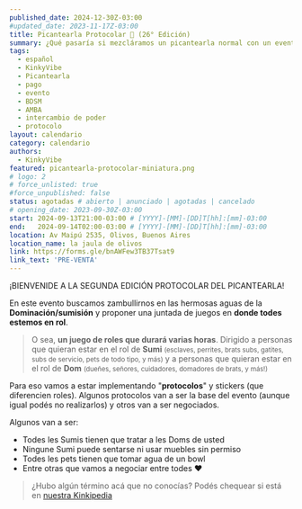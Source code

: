 ```yaml
---
published_date: 2024-12-30Z-03:00
#updated_date: 2023-11-17Z-03:00
title: Picantearla Protocolar 📝 (26° Edición)
summary: ¿Qué pasaría si mezcláramos un picantearla normal con un evento de juegos de roles? Pensamos averiguarlo <3 Sumate a nuestro evento de protocolo y Dominación/sumisión
tags:
  - español
  - KinkyVibe
  - Picantearla
  - pago
  - evento
  - BDSM
  - AMBA
  - intercambio de poder
  - protocolo
layout: calendario
category: calendario
authors:
  - KinkyVibe
featured: picantearla-protocolar-miniatura.png
# logo: 2
# force_unlisted: true
#force_unpublished: false
status: agotadas # abierto | anunciado | agotadas | cancelado
# opening_date: 2023-09-30Z-03:00
start: 2024-09-13T21:00-03:00 # [YYYY]-[MM]-[DD]T[hh]:[mm]-03:00
end:   2024-09-14T02:00-03:00 # [YYYY]-[MM]-[DD]T[hh]:[mm]-03:00
location: Av Maipú 2535, Olivos, Buenos Aires
location_name: la jaula de olivos
link: https://forms.gle/bnAWFew3TB37Tsat9
link_text: 'PRE-VENTA'
---
```


¡BIENVENIDE A LA SEGUNDA EDICIÓN PROTOCOLAR DEL PICANTEARLA!

En este evento buscamos zambullirnos en las hermosas aguas de la **Dominación/sumisión** y proponer una juntada de juegos en **donde todes estemos en rol**.

> O sea, **un juego de roles que durará varias horas**. Dirigido a personas que quieran estar en el rol de **Sumi** <small>(esclaves, perrites, brats subs, gatites, subs de servicio, pets de todo tipo, y más)</small> y a personas que quieran estar en el rol de **Dom** <small>(dueñes, señores, cuidadores, domadores de brats, y más!)</small>

Para eso vamos a estar implementando "**protocolos**" y stickers (que diferencien roles). Algunos protocolos van a ser la base del evento (aunque igual podés no realizarlos) y otros van a ser negociados.

Algunos van a ser:
- Todes les Sumis tienen que tratar a les Doms de usted
- Ningune Sumi puede sentarse ni usar muebles sin permiso
- Todes les pets tienen que tomar agua de un bowl
- Entre otras que vamos a negociar entre todes ♥️

> ¿Hubo algún término acá que no conocías? Podés chequear si está en [nuestra Kinkipedia](https://kinkyvibe.ar/wiki)
